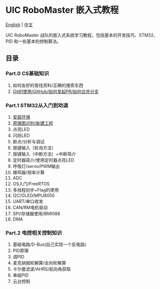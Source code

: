 # UIC RoboMaster 嵌入式教程

[English](README.md) | [中文](README_zh.md)

UIC RoboMaster 战队的嵌入式系统学习教程，包括基本的开发技巧、STM32、PID 和一些基本的控制算法。

## 目录

### Part.0 CS基础知识

1. 如何友好的查找资料/正确的搜索东西
2. [Git的使用/GitHub/如何发起PR/如何合并分支](Part.0/2.How_to_use_git/README_zh.md)

### Part.1 STM32从入门到劝退

1. [安装环境](Part.1/1.Install_Environments/README_zh.md)
2. [原理图识别/新建工程](Part.1/2.New_Empty_Project/README_zh.md)
3. 点亮LED
4. 闪烁LED
5. 断点/分析与调试
6. 按键输入（轮询方法）
7. 按键输入（中断方法）+中断简介
8. 定时器简介/使用定时器点亮LED
9. 呼吸灯/servo/PWM输出
10. 蜂鸣器/频率计算
11. ADC
12. OS入门/FreeRTOS
13. 多线程初步+Flag的使用
14. I2C/OLED/MPU6050
15. UART/串口收发
16. CAN/RM电机驱动
17. SPI/存储器使用/BMI088
18. DMA

### Part.2 电控相关控制知识

1. 基础电路/D-Bus(自己实现一个反电路)
2. PID原理
3. 调PID
4. 麦克纳姆轮解算/全向轮解算
5. 卡尔曼滤波/AHRS/航向角获取
6. 串级PID
7. 云台控制
